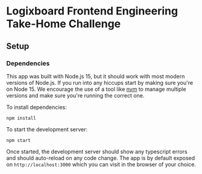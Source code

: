# Logixboard Frontend Engineering Take-Home Challenge

## Setup

### Dependencies

This app was built with Node.js 15, but it should work with most modern versions of Node.js. If
you run into any hiccups start by making sure you're on Node 15. We encourage the use of a tool
like [nvm](https://github.com/nvm-sh/nvm#installing-and-updating) to manage multiple versions and
make sure you're running the correct one.

To install dependencies:
```
npm install
```

To start the development server:
```
npm start
```

Once started, the development server should show any typescript errors and should auto-reload on
any code change. The app is by default exposed on `http://localhost:3000` which you can visit in
the browser of your choice.

